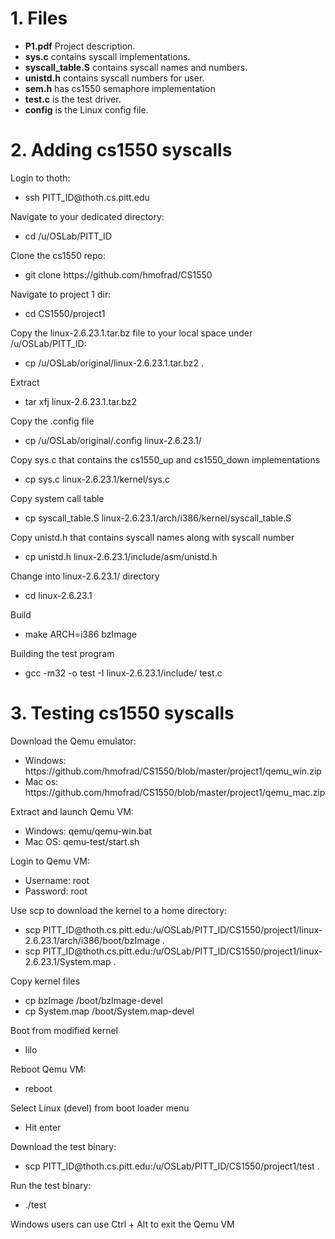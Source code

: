 # 1. Files
* **P1.pdf** Project description.
* **sys.c** contains syscall implementations.
* **syscall_table.S** contains syscall names and numbers.
* **unistd.h** contains syscall numbers for user.
* **sem.h** has cs1550 semaphore implementation
* **test.c** is the test driver.
* **config** is the Linux config file.

# 2. Adding cs1550 syscalls
<p>Login to thoth:</p>
<ul>
  <li>ssh PITT_ID@thoth.cs.pitt.edu</li>
</ul>
<p>Navigate to your dedicated directory:</p>
<ul>
  <li>cd /u/OSLab/PITT_ID</li>
</ul>
<p>Clone the cs1550 repo:</p>
<ul>
  <li>git clone https://github.com/hmofrad/CS1550</li>
</ul>
<p>Navigate to project 1 dir:</p>
<ul>
  <li>cd CS1550/project1</li>
</ul>
<p>Copy the linux-2.6.23.1.tar.bz file to your local space under /u/OSLab/PITT_ID:</p>
<ul>
  <li>cp /u/OSLab/original/linux-2.6.23.1.tar.bz2 .</li>
</ul>
<p>Extract</p>
<ul>
  <li>tar xfj linux-2.6.23.1.tar.bz2</li>
</ul>
<p>Copy the .config file</p>
<ul>
  <li>cp /u/OSLab/original/.config linux-2.6.23.1/</li>
</ul>
<p>Copy sys.c that contains the cs1550_up and cs1550_down implementations</p>
<ul>
  <li>cp sys.c linux-2.6.23.1/kernel/sys.c </li>
</ul>
<p>Copy system call table</p>
<ul>
  <li>cp syscall_table.S linux-2.6.23.1/arch/i386/kernel/syscall_table.S</li>
</ul>
<p>Copy unistd.h that contains syscall names along with syscall number</p>
<ul>
  <li>cp unistd.h linux-2.6.23.1/include/asm/unistd.h</li>
</ul>
<p>Change into linux-2.6.23.1/ directory</p>
<ul>
  <li>cd linux-2.6.23.1</li>
</ul>
<p>Build</p>
<ul>
  <li>make ARCH=i386 bzImage</li>
</ul>
<p></p>
<p>Building the test program</p>
<ul>
  <li>gcc -m32 -o test -I linux-2.6.23.1/include/ test.c</li>
</ul>

# 3. Testing cs1550 syscalls
<p>Download the Qemu emulator:</p>
<ul>
  <li>Windows: https://github.com/hmofrad/CS1550/blob/master/project1/qemu_win.zip</li>
  <li>Mac os: https://github.com/hmofrad/CS1550/blob/master/project1/qemu_mac.zip</li>
</ul>
<p>Extract and launch Qemu VM:</p>
<ul>
  <li>Windows: qemu/qemu-win.bat</li>
  <li>Mac OS: qemu-test/start.sh</li>
</ul>
<p>Login to Qemu VM:</p>
<ul>
  <li>Username: root</li>
  <li>Password: root</li>
</ul>
<p>Use scp to download the kernel to a home directory:</p>
<ul>
  <li>scp PITT_ID@thoth.cs.pitt.edu:/u/OSLab/PITT_ID/CS1550/project1/linux-2.6.23.1/arch/i386/boot/bzImage .</li>
  <li>scp PITT_ID@thoth.cs.pitt.edu:/u/OSLab/PITT_ID/CS1550/project1/linux-2.6.23.1/System.map .</li>
</ul>
<p>Copy kernel files</p>
<ul>
  <li>cp bzImage /boot/bzImage-devel</li>
  <li>cp System.map /boot/System.map-devel</li>
</ul>

<p>Boot from modified kernel</p>
<ul>
  <li>lilo</li>
</ul>
<p>Reboot Qemu VM:</p>
<ul>
  <li>reboot</li>
</ul>
<p>Select Linux (devel) from boot loader menu</p>
<ul>
  <li>Hit enter</li>
</ul>
<p>Download the test binary:</p>
<ul>
  <li>scp PITT_ID@thoth.cs.pitt.edu:/u/OSLab/PITT_ID/CS1550/project1/test .</li>
</ul>
<p>Run the test binary:</p>
<ul>
  <li>./test</li>
</ul>

<p>Windows users can use Ctrl + Alt to exit the Qemu VM</p>




<!--
# 4. build.sh
<p>Script for adding cs1550 syscalls to Linux (compatible with linux-2.6.23.1).</p>

<p>Login to thoth:</p>
<ul>
  <li>ssh PITT_ID@thoth.cs.pitt.edu</li>
</ul>
<p>Navigate to your dedicated directory:</p>
<ul>
  <li>cd /u/OSLab/PITT_ID</li>
</ul>
<p>Clone the cs1550 repo:</p>
<ul>
  <li>git clone https://github.com/hmofrad/CS1550</li>
</ul>
<p>Navigate to project 1 dir:</p>
<ul>
  <li>cd CS1550/project1</li>
</ul>
<p>Give execute permission to the build.sh script:</p>
<ul>
  <li>chmod +x build.sh</li>
</ul>
<p>Run the script:</p>
<ul>
  <li>./build.sh</li>
</ul>

# 5. boot.sh
<p> Script for booting Qemu VM. Should be executed inisde the Qemu.</p>
<p>Download the Qemu emulator:</p>
<ul>
  <li>Windows: https://github.com/hmofrad/CS1550/blob/master/project1/qemu_win.zip</li>
  <li>Mac os: https://github.com/hmofrad/CS1550/blob/master/project1/qemu_mac.zip</li>
</ul>
<p>Extract and launch Qemu VM:</p>
<ul>
  <li>Windows: qemu/qemu-win.bat</li>
  <li>Mac OS: qemu-test/start.sh</li>
</ul>
<p>Login to Qemu VM:</p>
<ul>
  <li>Username: root</li>
  <li>Password: root</li>
</ul>
<p>login to the Qemu and copy boot.sh script from thoth:</p>
<ul>
  <li>scp PITT_ID@thoth.cs.pitt.edu:/u/OSLab/PITT_ID/cs1550/project1/boot.sh .</li>
</ul>
<p>In Qemu, change the scp target directory of boot.sh based on your working directory on thoth:</p>
<ul>
  <li>scp $PITT_ID@thoth.cs.pitt.edu:$WORKING_DIR/...</li>
</ul>
<p>Give execute permission to the script:</p>
<ul>
  <li>chmod +x boot.sh</li>
</ul>
<p>Run the script:</p>
<ul>
  <li>./boot.sh PITT_ID WORKING_DIR (e.g. ./boot.sh moh18 /u/OSLab/moh18/cs1550/project1)</li>
</ul>
<p>Reboot Qemu VM:</p>
<ul>
  <li>reboot</li>
</ul>
<p>Select Linux (devel) from boot loader menu:</p>
<ul>
  <li>Hit enter</li>
</ul>
<p>Run test binary:</p>

<ul>
  <li>./test</li>
</ul>
-->
